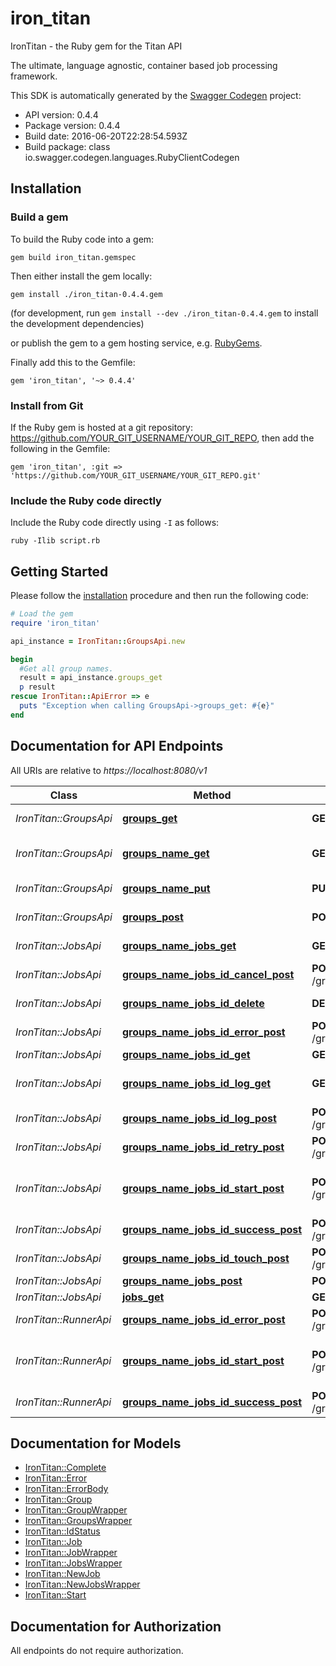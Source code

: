 # iron_titan

IronTitan - the Ruby gem for the Titan API

The ultimate, language agnostic, container based job processing framework.

This SDK is automatically generated by the [Swagger Codegen](https://github.com/swagger-api/swagger-codegen) project:

- API version: 0.4.4
- Package version: 0.4.4
- Build date: 2016-06-20T22:28:54.593Z
- Build package: class io.swagger.codegen.languages.RubyClientCodegen

## Installation

### Build a gem

To build the Ruby code into a gem:

```shell
gem build iron_titan.gemspec
```

Then either install the gem locally:

```shell
gem install ./iron_titan-0.4.4.gem
```
(for development, run `gem install --dev ./iron_titan-0.4.4.gem` to install the development dependencies)

or publish the gem to a gem hosting service, e.g. [RubyGems](https://rubygems.org/).

Finally add this to the Gemfile:

    gem 'iron_titan', '~> 0.4.4'

### Install from Git

If the Ruby gem is hosted at a git repository: https://github.com/YOUR_GIT_USERNAME/YOUR_GIT_REPO, then add the following in the Gemfile:

    gem 'iron_titan', :git => 'https://github.com/YOUR_GIT_USERNAME/YOUR_GIT_REPO.git'

### Include the Ruby code directly

Include the Ruby code directly using `-I` as follows:

```shell
ruby -Ilib script.rb
```

## Getting Started

Please follow the [installation](#installation) procedure and then run the following code:
```ruby
# Load the gem
require 'iron_titan'

api_instance = IronTitan::GroupsApi.new

begin
  #Get all group names.
  result = api_instance.groups_get
  p result
rescue IronTitan::ApiError => e
  puts "Exception when calling GroupsApi->groups_get: #{e}"
end

```

## Documentation for API Endpoints

All URIs are relative to *https://localhost:8080/v1*

Class | Method | HTTP request | Description
------------ | ------------- | ------------- | -------------
*IronTitan::GroupsApi* | [**groups_get**](docs/GroupsApi.md#groups_get) | **GET** /groups | Get all group names.
*IronTitan::GroupsApi* | [**groups_name_get**](docs/GroupsApi.md#groups_name_get) | **GET** /groups/{name} | Get information for a group.
*IronTitan::GroupsApi* | [**groups_name_put**](docs/GroupsApi.md#groups_name_put) | **PUT** /groups/{name} | Create/update a job group.
*IronTitan::GroupsApi* | [**groups_post**](docs/GroupsApi.md#groups_post) | **POST** /groups | Post new group
*IronTitan::JobsApi* | [**groups_name_jobs_get**](docs/JobsApi.md#groups_name_jobs_get) | **GET** /groups/{name}/jobs | Get job list by group name.
*IronTitan::JobsApi* | [**groups_name_jobs_id_cancel_post**](docs/JobsApi.md#groups_name_jobs_id_cancel_post) | **POST** /groups/{name}/jobs/{id}/cancel | Cancel a job.
*IronTitan::JobsApi* | [**groups_name_jobs_id_delete**](docs/JobsApi.md#groups_name_jobs_id_delete) | **DELETE** /groups/{name}/jobs/{id} | Delete the job.
*IronTitan::JobsApi* | [**groups_name_jobs_id_error_post**](docs/JobsApi.md#groups_name_jobs_id_error_post) | **POST** /groups/{name}/jobs/{id}/error | Mark job as failed.
*IronTitan::JobsApi* | [**groups_name_jobs_id_get**](docs/JobsApi.md#groups_name_jobs_id_get) | **GET** /groups/{name}/jobs/{id} | Gets job by id
*IronTitan::JobsApi* | [**groups_name_jobs_id_log_get**](docs/JobsApi.md#groups_name_jobs_id_log_get) | **GET** /groups/{name}/jobs/{id}/log | Get the log of a completed job.
*IronTitan::JobsApi* | [**groups_name_jobs_id_log_post**](docs/JobsApi.md#groups_name_jobs_id_log_post) | **POST** /groups/{name}/jobs/{id}/log | Send in a log for storage.
*IronTitan::JobsApi* | [**groups_name_jobs_id_retry_post**](docs/JobsApi.md#groups_name_jobs_id_retry_post) | **POST** /groups/{name}/jobs/{id}/retry | Retry a job.
*IronTitan::JobsApi* | [**groups_name_jobs_id_start_post**](docs/JobsApi.md#groups_name_jobs_id_start_post) | **POST** /groups/{name}/jobs/{id}/start | Mark job as started, ie: status = 'running'
*IronTitan::JobsApi* | [**groups_name_jobs_id_success_post**](docs/JobsApi.md#groups_name_jobs_id_success_post) | **POST** /groups/{name}/jobs/{id}/success | Mark job as succeeded.
*IronTitan::JobsApi* | [**groups_name_jobs_id_touch_post**](docs/JobsApi.md#groups_name_jobs_id_touch_post) | **POST** /groups/{name}/jobs/{id}/touch | Extend job timeout.
*IronTitan::JobsApi* | [**groups_name_jobs_post**](docs/JobsApi.md#groups_name_jobs_post) | **POST** /groups/{name}/jobs | Enqueue Job
*IronTitan::JobsApi* | [**jobs_get**](docs/JobsApi.md#jobs_get) | **GET** /jobs | Get next job.
*IronTitan::RunnerApi* | [**groups_name_jobs_id_error_post**](docs/RunnerApi.md#groups_name_jobs_id_error_post) | **POST** /groups/{name}/jobs/{id}/error | Mark job as failed.
*IronTitan::RunnerApi* | [**groups_name_jobs_id_start_post**](docs/RunnerApi.md#groups_name_jobs_id_start_post) | **POST** /groups/{name}/jobs/{id}/start | Mark job as started, ie: status = 'running'
*IronTitan::RunnerApi* | [**groups_name_jobs_id_success_post**](docs/RunnerApi.md#groups_name_jobs_id_success_post) | **POST** /groups/{name}/jobs/{id}/success | Mark job as succeeded.


## Documentation for Models

 - [IronTitan::Complete](docs/Complete.md)
 - [IronTitan::Error](docs/Error.md)
 - [IronTitan::ErrorBody](docs/ErrorBody.md)
 - [IronTitan::Group](docs/Group.md)
 - [IronTitan::GroupWrapper](docs/GroupWrapper.md)
 - [IronTitan::GroupsWrapper](docs/GroupsWrapper.md)
 - [IronTitan::IdStatus](docs/IdStatus.md)
 - [IronTitan::Job](docs/Job.md)
 - [IronTitan::JobWrapper](docs/JobWrapper.md)
 - [IronTitan::JobsWrapper](docs/JobsWrapper.md)
 - [IronTitan::NewJob](docs/NewJob.md)
 - [IronTitan::NewJobsWrapper](docs/NewJobsWrapper.md)
 - [IronTitan::Start](docs/Start.md)


## Documentation for Authorization

 All endpoints do not require authorization.

